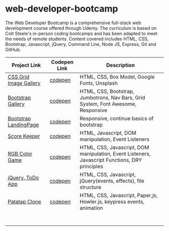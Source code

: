 # web-developer-bootcamp
 The Web Developer Bootcamp is a comprehensive full-stack web development course offered through Udemy. The curriculum is based on Colt Steele's in-person coding bootcamps and has been adapted to meet the needs of remote students. Content covered includes HTML, CSS, Bootstrap, Javascript, jQuery, Command Line, Node JS, Express, Git and GitHub.



| Project Link                                                 | Codepen Link                                          | Description                                                  |
| ------------------------------------------------------------ | ----------------------------------------------------- | ------------------------------------------------------------ |
| [CSS Grid Image Gallery](https://github.com/KATRINAHIGH/web-developer-bootcamp/tree/master/css/b6_css_image_gallery) | [codepen](https://codepen.io/KatrinaHigh/full/JZzZOj) | HTML, CSS, Box Model, Google Fonts, Unsplash                 |
| [Bootstrap Gallery](https://github.com/KATRINAHIGH/web-developer-bootcamp/blob/master/bootstrap/c4_bootstrap_gallery/index.html) | [codepen](https://codepen.io/KatrinaHigh/full/gKEKKx) | HTML, CSS, Bootstrap, Jumbotrons, Nav Bars, Grid System, Font Awesome, Responsive |
| [Bootstrap LandingPage](https://github.com/KATRINAHIGH/web-developer-bootcamp/tree/master/bootstrap/c5_bootstrap_landing_page) | [codepen](https://codepen.io/KatrinaHigh/full/jKJKee) | Responsive, continue basics of bootstrap                     |
| [Score Keeper](https://github.com/KATRINAHIGH/web-developer-bootcamp/tree/master/javascript_excercises/dom_scorekeeper) | [codepen](https://codepen.io/KatrinaHigh/full/GGeGxm) | HTML, Javascript, DOM manipulation, Event Listeners          |
| [RGB Color Game]()                                           | [codepen](https://codepen.io/KatrinaHigh/full/WymyOM) | HTML, CSS, Javascript, DOM manipulation, Event Listeners, Javascript Functions, DRY principles |
| [jQuery, ToDo App]()                                         | [codepen](https://codepen.io/KatrinaHigh/full/ZRPRyV) | HTML, CSS, Javascript, jQuery(events, effects), file structure |
| [Patatap Clone]()                                            | [codepen](https://codepen.io/KatrinaHigh/full/VdRdza) | HTML, CSS, Javascript, Paper,js, Howler.js, keypress events, animation |
|                                                              |                                                       |                                                              |
|                                                              |                                                       |                                                              |
|                                                              |                                                       |                                                              |
|                                                              |                                                       |                                                              |
|                                                              |                                                       |                                                              |
|                                                              |                                                       |                                                              |
|                                                              |                                                       |                                                              |


